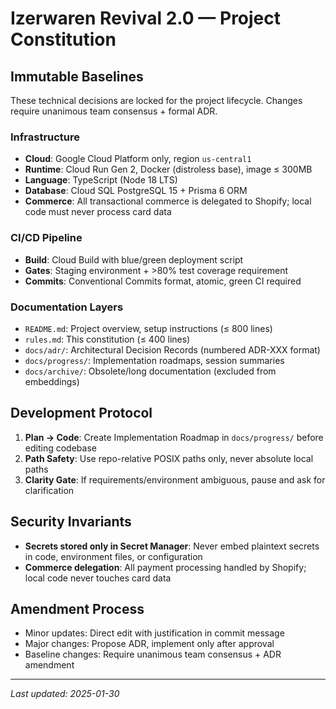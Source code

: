 # Izerwaren Revival 2.0 — Project Constitution

## Immutable Baselines

These technical decisions are locked for the project lifecycle. Changes require
unanimous team consensus + formal ADR.

### Infrastructure

- **Cloud**: Google Cloud Platform only, region `us-central1`
- **Runtime**: Cloud Run Gen 2, Docker (distroless base), image ≤ 300MB
- **Language**: TypeScript (Node 18 LTS)
- **Database**: Cloud SQL PostgreSQL 15 + Prisma 6 ORM
- **Commerce**: All transactional commerce is delegated to Shopify; local code
  must never process card data

### CI/CD Pipeline

- **Build**: Cloud Build with blue/green deployment script
- **Gates**: Staging environment + >80% test coverage requirement
- **Commits**: Conventional Commits format, atomic, green CI required

### Documentation Layers

- `README.md`: Project overview, setup instructions (≤ 800 lines)
- `rules.md`: This constitution (≤ 400 lines)
- `docs/adr/`: Architectural Decision Records (numbered ADR-XXX format)
- `docs/progress/`: Implementation roadmaps, session summaries
- `docs/archive/`: Obsolete/long documentation (excluded from embeddings)

## Development Protocol

1. **Plan → Code**: Create Implementation Roadmap in `docs/progress/` before
   editing codebase
2. **Path Safety**: Use repo-relative POSIX paths only, never absolute local
   paths
3. **Clarity Gate**: If requirements/environment ambiguous, pause and ask for
   clarification

## Security Invariants

- **Secrets stored only in Secret Manager**: Never embed plaintext secrets in
  code, environment files, or configuration
- **Commerce delegation**: All payment processing handled by Shopify; local code
  never touches card data

## Amendment Process

- Minor updates: Direct edit with justification in commit message
- Major changes: Propose ADR, implement only after approval
- Baseline changes: Require unanimous team consensus + ADR amendment

---

_Last updated: 2025-01-30_
